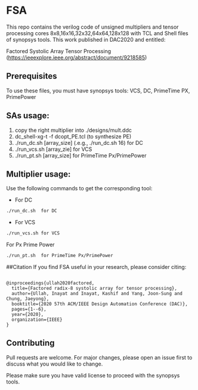 # FSA

This repo contains the verilog code of unsigned multipliers and tensor processing cores 8x8,16x16,32x32,64x64,128x128 with TCL and Shell files of synopsys tools. This work published in DAC2020 and entitled:

Factored Systolic Array Tensor Processing (https://ieeexplore.ieee.org/abstract/document/9218585)

## Prerequisites
To use these files, you must have synopsys tools:  VCS, DC, PrimeTime PX, PrimePower




## SAs usage:
1) copy the right multiplier into  ./designs/mult.ddc
2) dc_shell-xg-t -f dcopt_PE.tcl (to synthesize PE)
3) ./run_dc.sh [array_size]  (.e.g., ./run_dc.sh 16) for DC
4) ./run_vcs.sh [array_zie] for VCS
5) ./run_pt.sh [array_size] for PrimeTime Px/PrimePower

## Multiplier usage:
Use the following commands to get the corresponding tool:

- For DC
```bash
./run_dc.sh  for DC
```
- For VCS
```bash
./run_vcs.sh for VCS
```
For Px Prime Power
```bash
./run_pt.sh  for PrimeTime Px/PrimePower
```

##Citation
If you find FSA useful in your research, please consider citing:
```

@inproceedings{ullah2020factored,
  title={Factored radix-8 systolic array for tensor processing},
  author={Ullah, Inayat and Inayat, Kashif and Yang, Joon-Sung and Chung, Jaeyong},
  booktitle={2020 57th ACM/IEEE Design Automation Conference (DAC)},
  pages={1--6},
  year={2020},
  organization={IEEE}
}
```

## Contributing
Pull requests are welcome. For major changes, please open an issue first to discuss what you would like to change.

Please make sure you have valid license to proceed with the synopsys tools.
